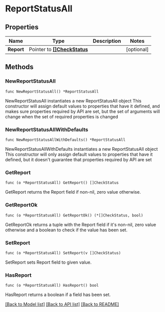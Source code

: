 # ReportStatusAll

## Properties

Name | Type | Description | Notes
------------ | ------------- | ------------- | -------------
**Report** | Pointer to [**[]CheckStatus**](CheckStatus.md) |  | [optional] 

## Methods

### NewReportStatusAll

`func NewReportStatusAll() *ReportStatusAll`

NewReportStatusAll instantiates a new ReportStatusAll object
This constructor will assign default values to properties that have it defined,
and makes sure properties required by API are set, but the set of arguments
will change when the set of required properties is changed

### NewReportStatusAllWithDefaults

`func NewReportStatusAllWithDefaults() *ReportStatusAll`

NewReportStatusAllWithDefaults instantiates a new ReportStatusAll object
This constructor will only assign default values to properties that have it defined,
but it doesn't guarantee that properties required by API are set

### GetReport

`func (o *ReportStatusAll) GetReport() []CheckStatus`

GetReport returns the Report field if non-nil, zero value otherwise.

### GetReportOk

`func (o *ReportStatusAll) GetReportOk() (*[]CheckStatus, bool)`

GetReportOk returns a tuple with the Report field if it's non-nil, zero value otherwise
and a boolean to check if the value has been set.

### SetReport

`func (o *ReportStatusAll) SetReport(v []CheckStatus)`

SetReport sets Report field to given value.

### HasReport

`func (o *ReportStatusAll) HasReport() bool`

HasReport returns a boolean if a field has been set.


[[Back to Model list]](../README.md#documentation-for-models) [[Back to API list]](../README.md#documentation-for-api-endpoints) [[Back to README]](../README.md)


